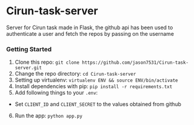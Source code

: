 # Cirun-task-server
Server for Cirun task made in Flask, the github api has been used to authenticate a user
and fetch the repos by passing on the username

###  Getting Started
1. Clone this repo: `git clone https://github.com/jason7531/Cirun-task-server.git`
2. Change the repo directory: `cd Cirun-task-server`
3. Setting up virtualenv: `virtualenv ENV && source ENV/bin/activate`
4. Install dependencies with pip: `pip install -r requirements.txt`
5. Add following things to your `.env`:
 * Set `CLIENT_ID` and `CLIENT_SECRET` to the values obtained from github
6. Run the app: `python app.py` 
 





